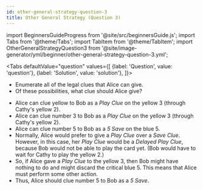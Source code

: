 ```yaml
---
id: other-general-strategy-question-3
title: Other General Strategy (Question 3)
---
```


import BeginnersGuideProgress from '@site/src/beginnersGuide.js';
import Tabs from '@theme/Tabs';
import TabItem from '@theme/TabItem';
import OtherGeneralStrategyQuestion3 from '@site/image-generator/yml/beginner/other-general-strategy-question-3.yml';

<BeginnersGuideProgress id="other-general-strategy-question-3" />

<!-- lint disable no-undefined-references -->

<Tabs
defaultValue="question"
values={[
{label: 'Question', value: 'question'},
{label: 'Solution', value: 'solution'},
]}>
<TabItem value="question">

- Enumerate all of the legal clues that Alice can give.
- Of these possibilities, what clue should Alice give?

</TabItem>
<TabItem value="solution">

- Alice can clue yellow to Bob as a _Play Clue_ on the yellow 3 (through Cathy's yellow 2).
- Alice can clue number 3 to Bob as a _Play Clue_ on the yellow 3 (through Cathy's yellow 2).
- Alice can clue number 5 to Bob as a _5 Save_ on the blue 5.
- Normally, Alice would prefer to give a _Play Clue_ over a _Save Clue_. However, in this case, her _Play Clue_ would be a _Delayed Play Clue_, because Bob would not be able to play the card yet. (Bob would have to wait for Cathy to play the yellow 2.)
- So, if Alice gave a _Play Clue_ to the yellow 3, then Bob might have nothing to do and might discard the critical blue 5. This means that Alice must perform some other action.
- Thus, Alice should clue number 5 to Bob as a _5 Save_.

</TabItem>
</Tabs>

<OtherGeneralStrategyQuestion3 />
